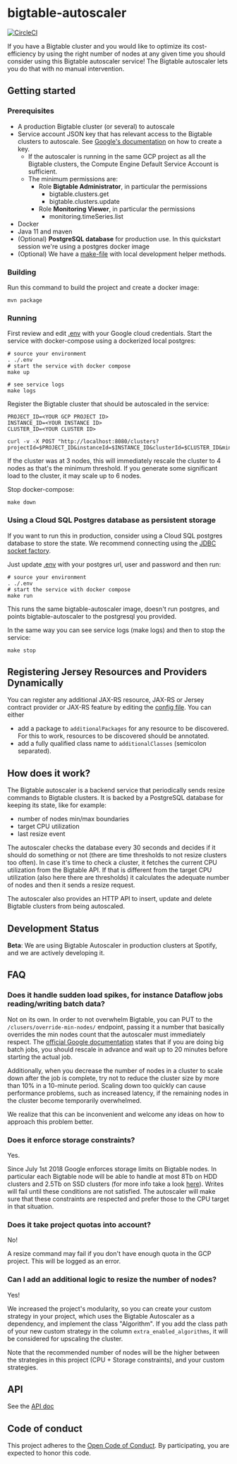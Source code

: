 # bigtable-autoscaler

[![CircleCI](https://circleci.com/gh/spotify/bigtable-autoscaler.svg?style=svg)](https://circleci.com/gh/spotify/bigtable-autoscaler)

If you have a Bigtable cluster and you would like to optimize its cost-efficiency by using the
right number of nodes at any given time you should consider using this Bigtable
autoscaler service! The Bigtable autoscaler lets you do that
with no manual intervention.

## Getting started

### Prerequisites

* A production Bigtable cluster (or several) to autoscale
* Service account JSON key that has relevant access to the Bigtable clusters to autoscale. See [Google's documentation](https://cloud.google.com/iam/docs/creating-managing-service-account-keys) on how to create a key.
    * If the autoscaler is running in the same GCP project as all the Bigtable clusters, the Compute Engine Default Service Account is sufficient.
    * The minimum permissions are:
        * Role **Bigtable Administrator**, in particular the permissions
            * bigtable.clusters.get
            * bigtable.clusters.update
        * Role **Monitoring Viewer**, in particular the permissions
            * monitoring.timeSeries.list
* Docker
* Java 11 and maven
* (Optional) **PostgreSQL database** for production use. In this quickstart session we're using a postgres docker image
* (Optional) We have a [make-file](https://www.gnu.org/software/make) with local development helper methods.

### Building

Run this command to build the project and create a docker image:

    mvn package

### Running

First review and edit [.env](.env) with your Google cloud credentials.
Start the service with docker-compose using a dockerized local postgres:

    # source your environment
    . ./.env
    # start the service with docker compose
    make up

    # see service logs
    make logs

Register the Bigtable cluster that should be autoscaled in the service:

```
PROJECT_ID=<YOUR GCP PROJECT ID>
INSTANCE_ID=<YOUR INSTANCE ID>
CLUSTER_ID=<YOUR CLUSTER ID>

curl -v -X POST "http://localhost:8080/clusters?projectId=$PROJECT_ID&instanceId=$INSTANCE_ID&clusterId=$CLUSTER_ID&minNodes=4&maxNodes=6&cpuTarget=0.8"
```

If the cluster was at 3 nodes, this will immediately rescale the cluster to 4 nodes as that's the
minimum threshold. If you generate some significant load to the cluster, it may scale up to 6 nodes.

Stop docker-compose:

    make down

### Using a Cloud SQL Postgres database as persistent storage

If you want to run this in production, consider using a Cloud SQL postgres database to store the
state. We recommend connecting using the [JDBC socket factory](https://cloud.google.com/sql/docs/postgres/connect-external-app#java).

Just update [.env](.env) with your postgres url, user and password and then run:

    # source your environment
    . ./.env
    # start the service with docker compose
    make run

This runs the same bigtable-autoscaler image, doesn't run postgres, and points bigtable-autoscaler to the postgresql you provided.

In the same way you can see service logs (make logs) and then to stop the service:

    make stop

## Registering Jersey Resources and Providers Dynamically
You can register any additional JAX-RS resource, JAX-RS or Jersey contract provider or JAX-RS feature by editing the
[config file](/src/main/resources/bigtable-autoscaler.conf).
You can either
* add a package to `additionalPackages` for any resource to be discovered. For this to work, resources to be discovered should be annotated.
* add a fully qualified class name to `additionalClasses` (semicolon separated).

## How does it work?

The Bigtable autoscaler is a backend service that periodically sends
resize commands to Bigtable clusters. It is backed by a PostgreSQL database for
keeping its state, like for example:

* number of nodes min/max boundaries
* target CPU utilization
* last resize event

The autoscaler checks the database every 30 seconds and decides if it should
do something or not (there are time thresholds to not resize clusters too often).
In case it's time to check a cluster, it fetches the current CPU utilization
from the Bigtable API. If that is different from the target CPU utilization
(also here there are thresholds) it calculates the adequate number of nodes
and then it sends a resize request.

The autoscaler also provides an HTTP API to insert, update and delete Bigtable
clusters from being autoscaled.

## Development Status

**Beta**: We are using Bigtable Autoscaler in production clusters at Spotify, and we are actively developing it.

## FAQ

### Does it handle sudden load spikes, for instance Dataflow jobs reading/writing batch data?

Not on its own. In order to not overwhelm Bigtable, you can PUT to the `/clusers/override-min-nodes/` endpoint, passing it a number that basically overrides the min nodes count that the autoscaler must immediately respect. The [official Google documentation](https://cloud.google.com/bigtable/docs/scaling) states that if you are doing big batch jobs, you should rescale in advance and wait up to 20 minutes before starting the actual job.

Additionally, when you decrease the number of nodes in a cluster to scale down after the job is complete, try not to reduce the cluster size by more than 10% in a 10-minute period. Scaling down too quickly can cause performance problems, such as increased latency, if the remaining nodes in the cluster become temporarily overwhelmed.

We realize that this can be inconvenient and welcome any ideas on how to approach this problem better.

### Does it enforce storage constraints?

Yes.

Since July 1st 2018 Google enforces storage limits on Bigtable nodes. In particular each Bigtable node will be able to handle at most 8Tb on HDD clusters and 2.5Tb on SSD clusters (for more info take a look [here](https://cloud.google.com/bigtable/quotas#storage-per-node)). Writes will fail until these conditions are not satisfied. The autoscaler will make sure that these constraints are respected and prefer those to the CPU target in that situation.

### Does it take project quotas into account?

No!

A resize command may fail if you don't have enough quota in the GCP project. This will be logged
as an error.

### Can I add an additional logic to resize the number of nodes?

Yes!

We increased the project's modularity, so you can create your custom strategy in your project,
which uses the Bigtable Autoscaler as a dependency, and implement the class "Algorithm".
If you add the class path of your new custom strategy in the column `extra_enabled_algorithms`, it
will be considered for upscaling the cluster.

Note that the recommended number of nodes will be the higher between the strategies in this
project (CPU + Storage constraints), and your custom strategies.

## API

See the [API doc](api.md)

## Code of conduct

This project adheres to the
[Open Code of Conduct](https://github.com/spotify/code-of-conduct/blob/master/code-of-conduct.md).
By participating, you are expected to honor this code.
